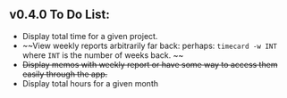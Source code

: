 ## v0.4.0 To Do List:

* Display total time for a given project.
* ~~View weekly reports arbitrarily far back:
    perhaps: `timecard -w INT` where `INT` is the number of weeks back. ~~
* ~~Display memos with weekly report or have some way to access them easily through the app.~~
* Display total hours for a given month